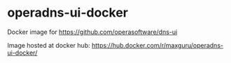 # operadns-ui-docker

Docker image for https://github.com/operasoftware/dns-ui

Image hosted at docker hub: https://hub.docker.com/r/maxguru/operadns-ui-docker/

